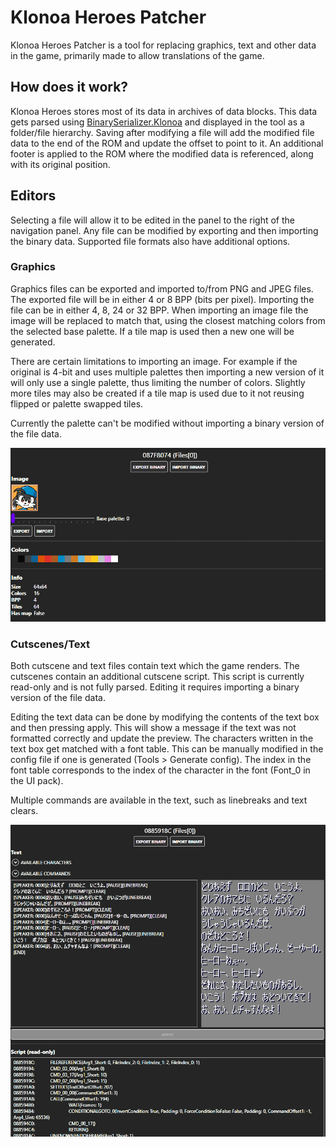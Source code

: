 # Klonoa Heroes Patcher
Klonoa Heroes Patcher is a tool for replacing graphics, text and other data in the game, primarily made to allow translations of the game.

## How does it work?
Klonoa Heroes stores most of its data in archives of data blocks. This data gets parsed using [BinarySerializer.Klonoa](https://github.com/BinarySerializer/BinarySerializer.Klonoa) and displayed in the tool as a folder/file hierarchy. Saving after modifying a file will add the modified file data to the end of the ROM and update the offset to point to it. An additional footer is applied to the ROM where the modified data is referenced, along with its original position.

## Editors
Selecting a file will allow it to be edited in the panel to the right of the navigation panel. Any file can be modified by exporting and then importing the binary data. Supported file formats also have additional options.

### Graphics
Graphics files can be exported and imported to/from PNG and JPEG files. The exported file will be in either 4 or 8 BPP (bits per pixel). Importing the file can be in either 4, 8, 24 or 32 BPP. When importing an image file the image will be replaced to match that, using the closest matching colors from the selected base palette. If a tile map is used then a new one will be generated.

There are certain limitations to importing an image. For example if the original is 4-bit and uses multiple palettes then importing a new version of it will only use a single palette, thus limiting the number of colors. Slightly more tiles may also be created if a tile map is used due to it not reusing flipped or palette swapped tiles.

Currently the palette can't be modified without importing a binary version of the file data.

![Graphics editor](img/img_editor.png)

### Cutscenes/Text
Both cutscene and text files contain text which the game renders. The cutscenes contain an additional cutscene script. This script is currently read-only and is not fully parsed. Editing it requires importing a binary version of the file data.

Editing the text data can be done by modifying the contents of the text box and then pressing apply. This will show a message if the text was not formatted correctly and update the preview. The characters written in the text box get matched with a font table. This can be manually modified in the config file if one is generated (Tools > Generate config). The index in the font table corresponds to the index of the character in the font (Font_0 in the UI pack).

Multiple commands are available in the text, such as linebreaks and text clears.

![Graphics editor](img/cutscene_editor.png)